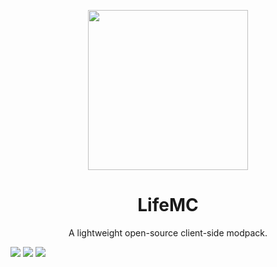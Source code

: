 <p align="center">
  <img src="https://raw.githubusercontent.com/Nukecraft5419/LifeMC/main/Resources/logo/piggy.png" wight="256px" height="256px"/>
</p>

<h1 align="center">LifeMC</h1>
<p align="center">A lightweight open-source client-side modpack.</p>


![](https://img.shields.io/modrinth/v/ms5DhVTo?color=7FBB3E&logo=modrinth&style=for-the-badge)
![](https://img.shields.io/modrinth/dt/ms5DhVTo?color=7FBB3E&logo=modrinth&style=for-the-badge)
![](https://img.shields.io/tokei/lines/github/Nukecraft5419/LifeMC?color=7FBB3E&logo=github&style=for-the-badge)